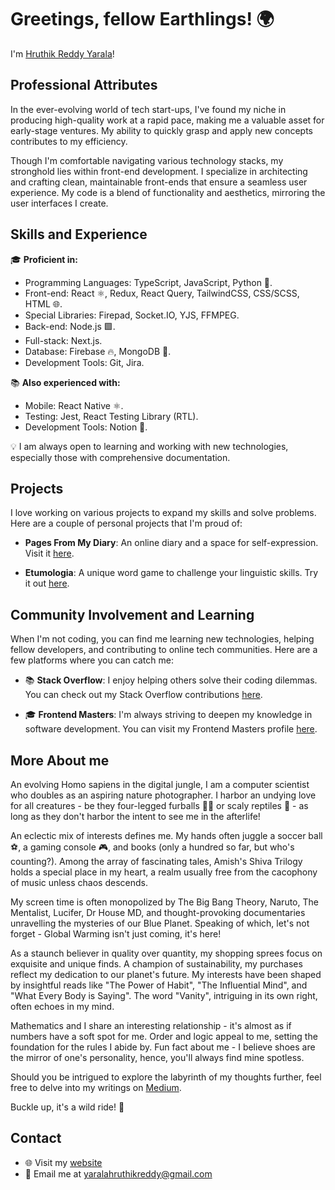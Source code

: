 # Greetings, fellow Earthlings! 🌍

I'm [Hruthik Reddy Yarala](https://www.iamyhr.com/)!

## Professional Attributes

In the ever-evolving world of tech start-ups, I've found my niche in producing high-quality work at a rapid pace, making me a valuable asset for early-stage ventures. My ability to quickly grasp and apply new concepts contributes to my efficiency.

Though I'm comfortable navigating various technology stacks, my stronghold lies within front-end development. I specialize in architecting and crafting clean, maintainable front-ends that ensure a seamless user experience. My code is a blend of functionality and aesthetics, mirroring the user interfaces I create.

## Skills and Experience

🎓 **Proficient in:**
- Programming Languages: TypeScript, JavaScript, Python 🐍.
- Front-end: React ⚛️, Redux, React Query, TailwindCSS, CSS/SCSS, HTML 🌐.
- Special Libraries: Firepad, Socket.IO, YJS, FFMPEG.
- Back-end: Node.js 🟩.
- Full-stack: Next.js.
- Database: Firebase 🔥, MongoDB 🍃.
- Development Tools: Git, Jira.

📚 **Also experienced with:**
- Mobile: React Native ⚛️.
- Testing: Jest, React Testing Library (RTL).
- Development Tools: Notion 📘.

💡 I am always open to learning and working with new technologies, especially those with comprehensive documentation.

## Projects

I love working on various projects to expand my skills and solve problems. Here are a couple of personal projects that I'm proud of:

- **Pages From My Diary**: An online diary and a space for self-expression. Visit it [here](https://www.pagesfrommydiary.com/).

- **Etumologia**: A unique word game to challenge your linguistic skills. Try it out [here](https://www.etumologia.iamyhr.com/).

## Community Involvement and Learning

When I'm not coding, you can find me learning new technologies, helping fellow developers, and contributing to online tech communities. Here are a few platforms where you can catch me:

- 📚 **Stack Overflow**: I enjoy helping others solve their coding dilemmas. You can check out my Stack Overflow contributions [here](https://stackoverflow.com/users/13760612/yhr).

- 🎓 **Frontend Masters**: I'm always striving to deepen my knowledge in software development. You can visit my Frontend Masters profile [here](https://frontendmasters.com/u/iamYHR/).

## More About me

An evolving Homo sapiens in the digital jungle, I am a computer scientist who doubles as an aspiring nature photographer. I harbor an undying love for all creatures - be they four-legged furballs 🐶🐱 or scaly reptiles 🦎 - as long as they don't harbor the intent to see me in the afterlife!

An eclectic mix of interests defines me. My hands often juggle a soccer ball ⚽, a gaming console 🎮, and books (only a hundred so far, but who's counting?). Among the array of fascinating tales, Amish's Shiva Trilogy holds a special place in my heart, a realm usually free from the cacophony of music unless chaos descends.

My screen time is often monopolized by The Big Bang Theory, Naruto, The Mentalist, Lucifer, Dr House MD, and thought-provoking documentaries unravelling the mysteries of our Blue Planet. Speaking of which, let's not forget - Global Warming isn't just coming, it's here!

As a staunch believer in quality over quantity, my shopping sprees focus on exquisite and unique finds. A champion of sustainability, my purchases reflect my dedication to our planet's future. My interests have been shaped by insightful reads like "The Power of Habit", "The Influential Mind", and "What Every Body is Saying". The word "Vanity", intriguing in its own right, often echoes in my mind.

Mathematics and I share an interesting relationship - it's almost as if numbers have a soft spot for me. Order and logic appeal to me, setting the foundation for the rules I abide by. Fun fact about me - I believe shoes are the mirror of one's personality, hence, you'll always find mine spotless.

Should you be intrigued to explore the labyrinth of my thoughts further, feel free to delve into my writings on [Medium](https://www.blog.iamyhr.com/).

Buckle up, it's a wild ride! 🚀 

## Contact
- 🌐 Visit my [website](https://www.iamyhr.com/)
- 📧 Email me at [yaralahruthikreddy@gmail.com](mailto:yaralahruthikreddy@gmail.com)
